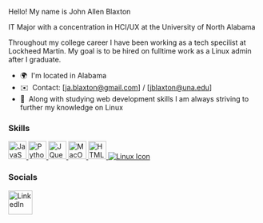 Hello! My name is John Allen Blaxton

IT Major with a concentration in HCI/UX at the University of North Alabama

Throughout my college career I have been working as a tech specilist at Lockheed Martin. My goal is to be hired on fulltime work as a Linux admin after I graduate.

* 🌍  I'm located in Alabama
* ✉️  Contact: [ja.blaxton@gmail.com] / [jblaxton@una.edu]
* 🧠  Along with studying web development skills I am always striving to further my knowledge on Linux

### Skills

<p style="display: inline;">
  <a href="https://developer.mozilla.org/en-US/docs/Web/JavaScript" target="_blank" rel="noreferrer">
    <img src="https://raw.githubusercontent.com/danielcranney/readme-generator/main/public/icons/skills/javascript-colored.svg" width="36" height="36" alt="JavaScript" />
  </a>
  <a href="https://www.python.org/" target="_blank" rel="noreferrer">
    <img src="https://raw.githubusercontent.com/danielcranney/readme-generator/main/public/icons/skills/python-colored.svg" width="36" height="36" alt="Python" />
  </a>
  <a href="https://jquery.com/" target="_blank" rel="noreferrer">
    <img src="https://raw.githubusercontent.com/danielcranney/readme-generator/main/public/icons/skills/jquery-colored.svg" width="36" height="36" alt="JQuery" />
  </a>
  <a href="https://apple.com" target="_blank" rel="noreferrer">
    <img src="https://raw.githubusercontent.com/danielcranney/readme-generator/main/public/icons/skills/macos-colored.svg" width="36" height="36" alt="MacOS" />
  </a>
  <a href="https://developer.mozilla.org/en-US/docs/Glossary/HTML5" target="_blank" rel="noreferrer">
    <img src="https://raw.githubusercontent.com/danielcranney/readme-generator/main/public/icons/skills/html5-colored.svg" width="36" height="36" alt="HTML5" />
  </a>
  <a href="https://www.linux.org/" target="_blank" rel="noopener noreferrer">
    <img src="linux-icon.png" alt="Linux Icon">
  </a>
</p>


### Socials

<a href="https://www.linkedin.com/public-profile/settings?trk=d_flagship3_profile_self_view_public_profile" target="_blank" rel="noopener noreferrer">
  <img src="https://raw.githubusercontent.com/paulrobertlloyd/socialmediaicons/main/linkedin-48x48.png" alt="LinkedIn" width="48" height="48">
</a>




